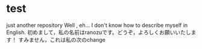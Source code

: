 # test
just another repository
Well , eh... I don't know how to describe myself in English. 初めまして，私の名前はranozuです。どうぞ，よろしくお願いいたします！ 
すみません，これは私の次のchange
